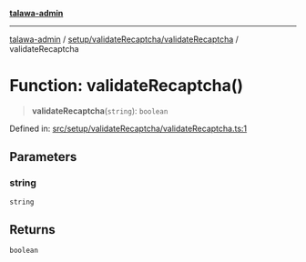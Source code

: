 [**talawa-admin**](../../../../README.md)

***

[talawa-admin](../../../../modules.md) / [setup/validateRecaptcha/validateRecaptcha](../README.md) / validateRecaptcha

# Function: validateRecaptcha()

> **validateRecaptcha**(`string`): `boolean`

Defined in: [src/setup/validateRecaptcha/validateRecaptcha.ts:1](https://github.com/bint-Eve/talawa-admin/blob/16ddeb98e6868a55bca282e700a8f4212d222c01/src/setup/validateRecaptcha/validateRecaptcha.ts#L1)

## Parameters

### string

`string`

## Returns

`boolean`
